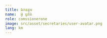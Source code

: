 ```yaml
---
title: ឯកឧត្ដម
name:  អ៊ូ បូរ៉ាត់
role: comssionerone
image: src/asset/secretaries/user-avatar.png
lang: km
---
```

